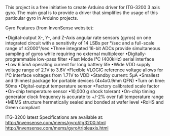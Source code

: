This project is a free initiative to create Arduino driver for ITG-3200 3 axis gyro.
The main goal is to provide a driver that simplifies the usage of this particular gyro in Arduino projects.

Gyro Features (from InvenSense website):

•Digital-output X-, Y-, and Z-Axis angular rate sensors (gyros) on one integrated circuit with a sensitivity of 14 LSBs per °/sec and a full-scale range of ±2000°/sec
•Three integrated 16-bit ADCs provide simultaneous sampling of gyros while requiring no external multiplexer
•Digitally-programmable low-pass filter
•Fast Mode I²C (400kHz) serial interface
•Low 6.5mA operating current for long battery life
•Wide VDD supply voltage range of 2.1V to 3.6V
•Flexible VLOGIC reference voltage allows for I²C interface voltages from 1.71V to VDD
•Standby current: 5µA
•Smallest and thinnest package for portable devices (4x4x0.9mm QFN)
•Turn on time: 50ms
•Digital-output temperature sensor
•Factory calibrated scale factor
•On-chip temperature sensor
•10,000 g shock tolerant
•On-chip timing generator clock frequency is accurate to +/-2% over full temperature range
•MEMS structure hermetically sealed and bonded at wafer level
•RoHS and Green compliant

ITG-3200 latest Specifications are available at:
http://invensense.com/mems/gyro/itg3200.html
http://invensense.com/mems/gyro/tripleaxis.html